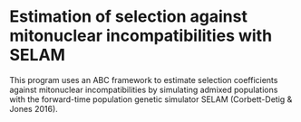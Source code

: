 # Estimation of selection against mitonuclear incompatibilities with SELAM  

This program uses an ABC framework to estimate selection coefficients against
mitonuclear incompatibilities by simulating admixed populations with the 
forward-time population genetic simulator SELAM (Corbett-Detig & Jones 2016). 
